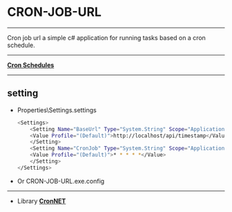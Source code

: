 # CRON-JOB-URL
---------------------------

Cron job url a simple c# application for running tasks based on a cron schedule.

---------------------------

[**Cron Schedules**](https://github.com/kevincolyar/CronNET/blob/master/Readme.md)

---------------------------

## setting
- Properties\Settings.settings
    ```sh
    <Settings>
        <Setting Name="BaseUrl" Type="System.String" Scope="Application">
        <Value Profile="(Default)">http://localhost/api/timestamp</Value>
        </Setting>
        <Setting Name="CronJob" Type="System.String" Scope="Application">
        <Value Profile="(Default)">* * * * *</Value>
        </Setting>
    </Settings>
    ```
- Or CRON-JOB-URL.exe.config
---------------------------

- Library
[**CronNET**](https://github.com/kevincolyar/CronNET)